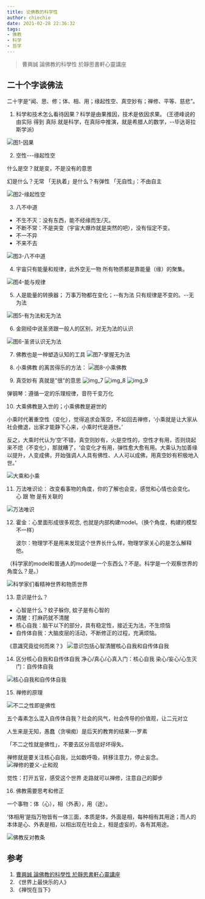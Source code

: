 ```yaml
---
title: 论佛教的科学性
author: chiechie
date: 2021-02-28 22:36:32
tags:
- 佛教
- 科学
- 哲学
---
```



> 曹興誠 論佛教的科學性 於靜思書軒心靈講座



## 二十个字谈佛法

二十字是“闻、思、修；体、相、用；缘起性空、真空妙有；禅修、平等、慈悲”。


1. 科学和技术怎么看待因果？科学是由果推因，技术是依因求果。
   (王德峰说的由实际 得到 真际 就是科学，在真际中推演，就是希腊人的数学，--毕达哥拉斯学派)
   
![图1-因果](1yinguo.png)


2. 空性---缘起性空

什么是空？就是变，不是没有的意思

幻是什么？无常
「无执着」是什么？有弹性
「无自性」：不由自主

![图2-缘起性空](kongqi.png)

3. 八不中道

- 不生不灭：没有东西，能不经缘而生/灭。
- 不断不常：不是突变（宇宙大爆炸就是突然的吧），没有恒定不变。
- 不一不异
- 不来不去

![图3-八不中道](img_1.png)

4. 宇宙只有能量和规律，此外空无一物
所有物质都是靠能量（缘）的聚集。

![图4-能与规律](img_2.png)

5. 人是能量的转换器；
万事万物都在变化；--有为法
只有规律是不变的。--无为法

![图5-有为法和无为法](img_3.png)

6. 金刚经中说圣贤跟一般人的区别，对无为法的认识

![图6-圣贤认识无为法](img_4.png)

7. 佛教也是一种塑造认知的工具
![图7-掌握无为法](img_5.png)


8. 小乘佛教 的离苦得乐的方法：
![图8-小乘佛教](img_6.png)

9. 真空妙有
真就是"很"的意思
![img_7](img_7.png)
![img_8](img_8.png)
![img_9](img_9.png)

弹钢琴：遵循一定的乐理规律，音符千变万化

10. 大乘佛教是入世的；小乘佛教是避世的

小乘时代著重空性（变化），觉得追求会落空，不如回去禅修，‘小乘就是让大家从社会撤退，出家才能静下心来，小乘时代是遁世。’

反之，大乘时代认为‘空’不错，真空则妙有，火是空性的，空性才有用，否则烧起来不熄（不变化），那就糟了，‘会变化才有用，弹性愈大愈有用。大乘认为加善缘以提升，人变成佛，开始强调人人具有佛性、人人可以成佛，用真空妙有积极地入世。’


![大乘和小乘](img_10.png)


11. 万法唯识论：
改变看事物的角度，你的了解也会变，感觉和心情也会变化。
心 跟 物 是有关联的

![万法唯识](img_11.png)

12. 霍金：心里面形成很多观念, 也就是内部构建model。（换个角度，构建的模型不一样）

    波尔：物理学不是用来发现这个世界长什么样，物理学家关心的是怎么解释他。

  （科学家的model和普通人的model是一个东西么？不是。科学是一个观察世界的角度么？是。）
    
![科学家们看精神世界和物质世界](img_12.png)


13. 意识是什么？

- 心智是什么？蚊子躲你, 蚊子是有心智的
- 清醒：打麻药就不清醒
- 核心自我：脑干以下的部分，具有稳定性，接近无为法，不生烦恼
- 自传体自我：大脑皮层的活动，不断修正的过程，充满烦恼。

《意識究竟從何而來？》
![意识包括心智清醒核心自我和自传体自我](img_13.png)

14. 区分核心自我和自传体自我
净心/真心/心真入门：核心自我
染心/妄心/心生灭门：自传体自我

![核心自我和自传体自我](img_14.png)


15. 禅修的原理

![不二之性即是佛性](img_15.png)

五个毒素怎么混入自传体自我？社会的风气，社会传导的价值观，让二元对立

人生来是无知，愚蠢（贪嗔痴）是后天的教育的结果---罗素

「不二之性就是佛性」，不要去区分高低好坏得失。

禅修就是要关注核心自我，比如数呼吸，转移注意力，停止妄念。
![禅修的要义-止和观](img_16.png)

觉性：打开五官，感受这个世界
走路就可以禅修，注意自己的脚步


16. 佛教需要思考和修正

一个事物：体（心），相（外表），用（途）。

‘体相用’是指万物皆有一体三面，本质是体，外面是相，每种相有其用途；而人的本体是心、外表是相，以相出现在社会上，相是虚妄的，各有其用途。

![佛教反对教条](img_17.png)




## 参考

1. [曹興誠 論佛教的科學性 於靜思書軒心靈講座](https://www.youtube.com/watch?v=9yCa6Iyo41A)
2. 《世界上最快乐的人》
3. 《禅悦在当下》